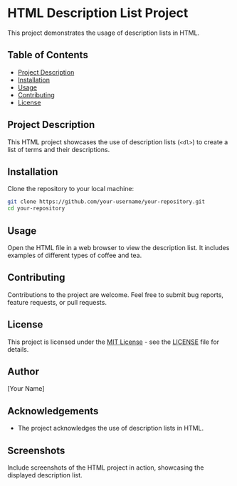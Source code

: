 # HTML Description List Project

This project demonstrates the usage of description lists in HTML.

## Table of Contents

- [Project Description](#project-description)
- [Installation](#installation)
- [Usage](#usage)
- [Contributing](#contributing)
- [License](#license)

## Project Description

This HTML project showcases the use of description lists (`<dl>`) to create a list of terms and their descriptions.

## Installation

Clone the repository to your local machine:

```bash
git clone https://github.com/your-username/your-repository.git
cd your-repository
```

## Usage

Open the HTML file in a web browser to view the description list. It includes examples of different types of coffee and tea.

## Contributing

Contributions to the project are welcome. Feel free to submit bug reports, feature requests, or pull requests.

## License

This project is licensed under the [MIT License](https://opensource.org/licenses/MIT) - see the [LICENSE](LICENSE) file for details.

## Author

[Your Name]

## Acknowledgements

- The project acknowledges the use of description lists in HTML.

## Screenshots

Include screenshots of the HTML project in action, showcasing the displayed description list.